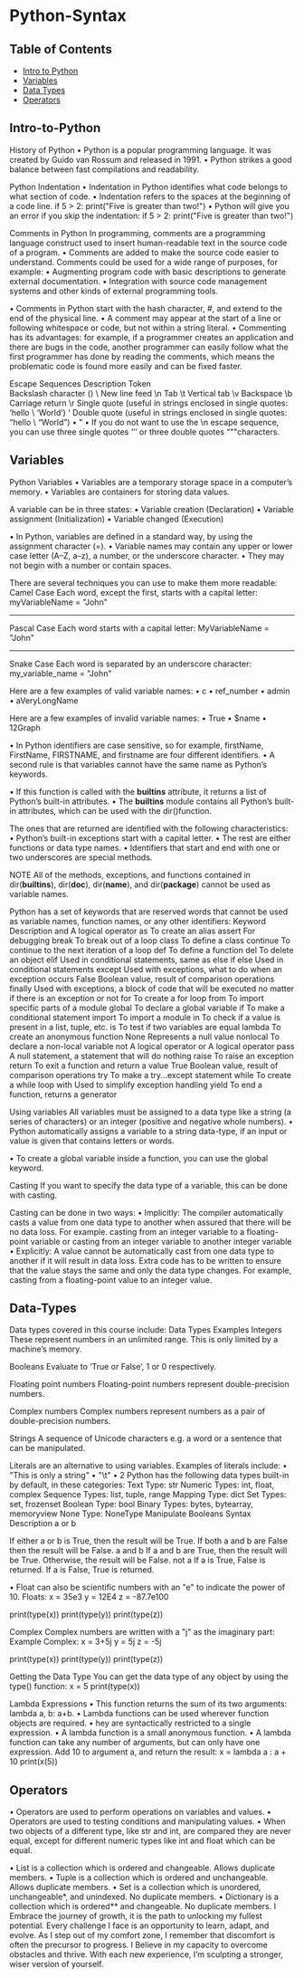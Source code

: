 # Python-Syntax

## Table of Contents

- [Intro to Python](#Intro-to-Python)
- [Variables](#Variables)
- [Data Types](#Data-Types)
- [Operators](#Operators)


## Intro-to-Python


History of Python
•	Python is a popular programming language. It was created by Guido van Rossum and released in 1991.
•	Python strikes a good balance between fast compilations and readability.

Python Indentation
•	Indentation in Python identifies what code belongs to what section of code.
•	Indentation refers to the spaces at the beginning of a code line.
if 5 > 2:
  print("Five is greater than two!")
•	Python will give you an error if you skip the indentation:
if 5 > 2:
print("Five is greater than two!")


Comments in Python
In programming, comments are a programming language construct used to insert human-readable text in the source code of a program.
•	Comments are added to make the source code easier to understand.
Comments could be used for a wide range of purposes, for example: 
•	Augmenting program code with basic descriptions to generate external documentation.
•	Integration with source code management systems and other kinds of external programming tools.

•	Comments in Python start with the hash character, #, and extend to the end of the physical line.
•	A comment may appear at the start of a line or following whitespace or code, but not within a string literal.
•	Commenting has its advantages: for example, if a programmer creates an application and there are bugs in the code, another programmer can easily follow what the first programmer has done by reading the comments, which means the problematic code is found more easily and can be fixed faster.

Escape Sequences
 Description
 Token  
Backslash character (\)
 \\
New line feed
\n 
Tab
\t 
Vertical tab
\v 
Backspace
\b
Carriage return
\r
Single quote (useful in strings enclosed in single quotes: ‘hello \ ‘World’)
\' 
Double quote (useful in strings enclosed in single quotes: “hello \ “World”)
•	\"
•	If you do not want to use the \n escape sequence, you can use three single quotes ‘’’ or three double quotes “""characters.


## Variables


Python Variables
•	Variables are a temporary storage space in a computer’s memory.
•	Variables are containers for storing data values.

A variable can be in three states:
•	Variable creation (Declaration)
•	Variable assignment (Initialization)
•	Variable changed (Execution)

•	In Python, variables are defined in a standard way, by using the assignment character (=).
•	Variable names may contain any upper or lower case letter (A–Z, a–z), a number, or the underscore character. 
•	They may not begin with a number or contain spaces.

There are several techniques you can use to make them more readable:
Camel Case
Each word, except the first, starts with a capital letter:
myVariableName = "John"
________________________________________
Pascal Case
Each word starts with a capital letter:
MyVariableName = "John"
________________________________________
Snake Case
Each word is separated by an underscore character:
my_variable_name = "John"


Here are a few examples of valid variable names:
•	c
•	ref_number
•	admin
•	aVeryLongName

Here are a few examples of invalid variable names:
•	True
•	$name
•	12Graph

•	In Python identifiers are case sensitive, so for example, firstName, FirstName, FIRSTNAME, and firstname are four different identifiers.
•	A second rule is that variables cannot have the same name as Python’s keywords.

•	If this function is called with the __builtins__ attribute, it returns a list of Python’s built-in attributes.
•	The __builtins__ module contains all Python’s built-in attributes, which can be used with the dir()function.

The ones that are returned are identified with the following characteristics:
•	Python’s built-in exceptions start with a capital letter.
•	The rest are either functions or data type names.
•	Identifiers that start and end with one or two underscores are special methods.

 NOTE
 All of the methods, exceptions, and functions contained in  
dir(__builtins__), dir(__doc__), dir(__name__), and dir(__package__) cannot be used as variable names.

Python has a set of keywords that are reserved words that cannot be used as variable names, function names, or any other identifiers:
Keyword	Description
and
A logical operator
as
To create an alias
assert
For debugging
break
To break out of a loop
class
To define a class
continue
To continue to the next iteration of a loop
def
To define a function
del
To delete an object
elif
Used in conditional statements, same as else if
else
Used in conditional statements
except
Used with exceptions, what to do when an exception occurs
False
Boolean value, result of comparison operations
finally
Used with exceptions, a block of code that will be executed no matter if there is an exception or not
for
To create a for loop
from
To import specific parts of a module
global
To declare a global variable
if
To make a conditional statement
import
To import a module
in
To check if a value is present in a list, tuple, etc.
is
To test if two variables are equal
lambda
To create an anonymous function
None
Represents a null value
nonlocal
To declare a non-local variable
not
A logical operator
or
A logical operator
pass
A null statement, a statement that will do nothing
raise
To raise an exception
return
To exit a function and return a value
True
Boolean value, result of comparison operations
try
To make a try...except statement
while
To create a while loop
with	Used to simplify exception handling
yield	To end a function, returns a generator


Using variables
All variables must be assigned to a data type like a string (a series of characters) or an integer (positive and negative whole numbers).
•	Python automatically assigns a variable to a string data-type, if an input or value is given that contains letters or words.

•	To create a global variable inside a function, you can use the global keyword.


Casting
If you want to specify the data type of a variable, this can be done with casting.

Casting can be done in two ways:
•	Implicitly: The compiler automatically casts a value from one data type to another when assured that there will be no data loss.
For example. casting from an integer variable to a floating-point variable or casting from an integer variable to another integer variable 
•	Explicitly: A value cannot be automatically cast from one data type to another if it will result in data loss. Extra code has to be written to ensure that the value stays the same and only the data type changes.
For example, casting from a floating-point value to an integer value.

## Data-Types



Data types covered in this course include:
 Data Types
 Examples
 Integers
 These represent numbers in an unlimited range. This is only limited by a machine’s memory.

 Booleans
 Evaluate to ‘True or False’, 1 or 0 respectively.

 Floating point numbers
 Floating-point numbers represent double-precision numbers.

 Complex numbers
 Complex numbers represent numbers as a pair of double-precision numbers.

 Strings
 A sequence of Unicode characters e.g. a word or a sentence that can be manipulated.

Literals are an alternative to using variables. Examples of literals include:
•	"This is only a string"
•	"\t"
•	2
Python has the following data types built-in by default, in these categories:
Text Type:	str
Numeric Types:	int, float, complex
Sequence Types:	list, tuple, range
Mapping Type:	dict
Set Types:	set, frozenset
Boolean Type:	bool
Binary Types:	bytes, bytearray, memoryview
None Type:	NoneType
Manipulate Booleans
 Syntax
 Description
 a or b
 
If either a or b is True, then the result will be True. 
If both a and b are False then the result will be False.
 a and b
 If a and b are True, then the result will be True. Otherwise, the result will be False.
 not a
 If a is True, False is returned. If a is False, True is returned.

•	Float can also be scientific numbers with an "e" to indicate the power of 10.
Floats:
x = 35e3
y = 12E4
z = -87.7e100

print(type(x))
print(type(y))
print(type(z))


Complex
Complex numbers are written with a "j" as the imaginary part:
Example
Complex:
x = 3+5j
y = 5j
z = -5j

print(type(x))
print(type(y))
print(type(z))


Getting the Data Type
You can get the data type of any object by using the type() function:
x = 5
print(type(x))

Lambda Expressions
•	This function returns the sum of its two arguments: lambda a, b: a+b.
•	Lambda functions can be used wherever function objects are required.
•	hey are syntactically restricted to a single expression.
•	A lambda function is a small anonymous function.
•	A lambda function can take any number of arguments, but can only have one expression.
Add 10 to argument a, and return the result:
x = lambda a : a + 10
print(x(5))


## Operators


•	Operators are used to perform operations on variables and values.
•	Operators are used to testing conditions and manipulating values.
•	When two objects of a different type, like str and int, are compared they are never equal, except for different numeric types like int and float which can be equal.

•	List is a collection which is ordered and changeable. Allows duplicate members.
•	Tuple is a collection which is ordered and unchangeable. Allows duplicate members.
•	Set is a collection which is unordered, unchangeable*, and unindexed. No duplicate members.
•	Dictionary is a collection which is ordered** and changeable. No duplicate members.
I Embrace the journey of growth, it is the path to unlocking my fullest potential. Every challenge I face is an opportunity to learn, adapt, and evolve. As I step out of my comfort zone, I remember that discomfort is often the precursor to progress. I Believe in my capacity to overcome obstacles and thrive. With each new experience, I’m sculpting a stronger, wiser version of yourself.
